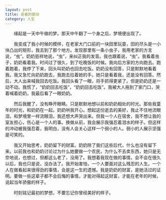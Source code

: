 ```yaml
---
layout: post
title: 逝者的驱动
category: 人生
---
```


&emsp;&emsp;缘起是一天中午做的梦。那天中午翻了一个身之后，梦境便出现了。

&emsp;&emsp;我变成了我小时候的模样，在老家大门口前的一块田里玩耍，田的尽头是一小块凸出的矩形，我去到了那个地方。发现那里有一条小虫子，我用老家的方言说，“虫”。奶奶慈祥地说，“虫”，来纠正我的发音。我也跟着说，“虫”。我看着虫子，奶奶看着我。时间过了很久，到了吃晚饭的时候。我向后方家的方向跑去。跑着跑着，我停了下来，回头叫奶奶也回去吃饭。奶奶没有回答，只是默默地看着我。我又急忙向奶奶跑去，我跑去拉着她的手。她只是看着我，还是没有回答。然后，大人出来喊我回去吃饭。我回头看了一眼，将手抓得更紧了。但是奶奶还是一动不动。我慌了，“奶奶回去吃饭”，“奶奶回去吃饭”。我被大人拖到了家门口，哭着喊着奶奶，我最后看了一眼奶奶。

&emsp;&emsp;然后我醒了，没有睁开眼睛。只是默默地想以前和奶奶相处的时光。那些我童年的时光，和奶奶在一起。奶奶哄我开心。想起这份逝去的美好，我止不住地流眼泪，和梦境里一样流眼泪，我还想大声哭出来。但我一个人在宿舍，我不想让我的室友担心，伤心是一个人的事。换做从前，我会展示我强忍着泪水的样子。但这样的冲动被我强忍着，我明白，没有人会关心这样一个弱小的人。弱小的人展示坚强是可笑的。

&emsp;&emsp;我又开始思考，奶奶留下的财富。奶奶除了我们这些后代，什么也没有留下来。以前我也和奶奶讨论过为什么她要做一个农民，为什么不去卖东西，她只是无奈地说，也想过，但都这么老了，没用了。我想着我现在做的事情，会不会在很久以后，我也只是说，没办法了。我开始害怕，一个人要面对这么残忍的人生。一个人在做看起来很得劲的事情，会是这一生的遗憾。我是奶奶的财富，是她活过的证明。要做一些这辈子都不会后悔的事情，才能对得起这财富，才能在老年的时候，说起当年骄傲的样子。

&emsp;&emsp;时刻铭记最初的梦想，不要忘记你曾经美好的样子。

